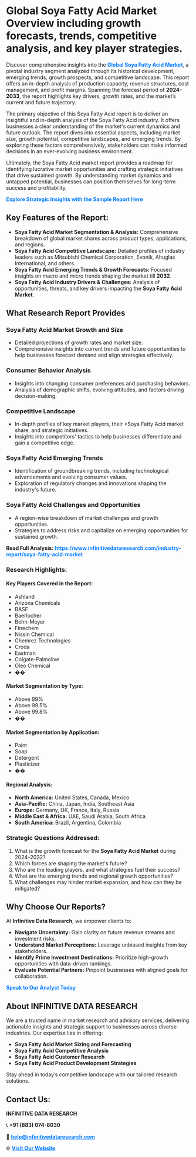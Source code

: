 <h1>Global Soya Fatty Acid Market Overview including growth forecasts, trends, competitive analysis, and key player strategies.</h1>
<p>
Discover comprehensive insights into the 
<a href="https://www.infinitivedataresearch.com/industry-report/soya-fatty-acid-market" rel="dofollow" style="color: #007BFF; text-decoration: none;"><strong>Global Soya Fatty Acid Market</strong></a>, a pivotal industry segment analyzed through its historical development, emerging trends, growth prospects, and competitive landscape. This report offers an in-depth analysis of production capacity, revenue structures, cost management, and profit margins. Spanning the forecast period of <strong>2024–2033</strong>, the report highlights key drivers, growth rates, and the market’s current and future trajectory.
</p>
<p>
The primary objective of this Soya Fatty Acid report is to deliver an insightful and in-depth analysis of the Soya Fatty Acid industry. It offers businesses a clear understanding of the market's current dynamics and future outlook. The report dives into essential aspects, including market size, growth potential, competitive landscapes, and emerging trends. By exploring these factors comprehensively, stakeholders can make informed decisions in an ever-evolving business environment.
</p>
<p>
Ultimately, the Soya Fatty Acid market report provides a roadmap for identifying lucrative market opportunities and crafting strategic initiatives that drive sustained growth. By understanding market dynamics and untapped potential, businesses can position themselves for long-term success and profitability.
</p>
<p>
<a href="https://www.infinitivedataresearch.com/request-sample/reportId=107941" style="color: #007BFF; text-decoration: none;"><strong>Explore Strategic Insights with the Sample Report Here</strong></a>
</p>

<h2>Key Features of the Report:</h2>
<ul>
<li><strong>Soya Fatty Acid Market Segmentation & Analysis:</strong> Comprehensive breakdown of global market shares across product types, applications, and regions.</li>
<li><strong>Soya Fatty Acid Competitive Landscape:</strong> Detailed profiles of industry leaders such as Mitsubishi Chemical Corporation, Evonik, Altuglas International, and others.</li>
<li><strong>Soya Fatty Acid Emerging Trends & Growth Forecasts:</strong> Focused insights on macro and micro trends shaping the market till <strong>2032</strong>.</li>
<li><strong>Soya Fatty Acid Industry Drivers & Challenges:</strong> Analysis of opportunities, threats, and key drivers impacting the <strong>Soya Fatty Acid Market</strong>.</li>
</ul>

<h2>What Research Report Provides</h2>
<h3>Soya Fatty Acid Market Growth and Size</h3>
<ul>
<li>Detailed projections of growth rates and market size.</li>
<li>Comprehensive insights into current trends and future opportunities to help businesses forecast demand and align strategies effectively.</li>
</ul>

<h3>Consumer Behavior Analysis</h3>
<ul>
<li>Insights into changing consumer preferences and purchasing behaviors.</li>
<li>Analysis of demographic shifts, evolving attitudes, and factors driving decision-making.</li>
</ul>

<h3>Competitive Landscape</h3>
<ul>
<li>In-depth profiles of key market players, their >Soya Fatty Acid market share, and strategic initiatives.</li>
<li>Insights into competitors' tactics to help businesses differentiate and gain a competitive edge.</li>
</ul>

<h3>Soya Fatty Acid Emerging Trends</h3>
<ul>
<li>Identification of groundbreaking trends, including technological advancements and evolving consumer values.</li>
<li>Exploration of regulatory changes and innovations shaping the industry's future.</li>
</ul>

<h3>Soya Fatty Acid Challenges and Opportunities</h3>
<ul>
<li>A region-wise breakdown of market challenges and growth opportunities.</li>
<li>Strategies to address risks and capitalize on emerging opportunities for sustained growth.</li>
</ul>
<p><strong>Read Full Analysis:</strong> <a href="https://www.infinitivedataresearch.com/industry-report/soya-fatty-acid-market" rel="dofollow" style="color: #007BFF; text-decoration: none;"><strong>https://www.infinitivedataresearch.com/industry-report/soya-fatty-acid-market</strong></a></p>
<h3>Research Highlights:</h3>
<h4>Key Players Covered in the Report:</h4>
<ul><li>Ashland</li><li>Arizona Chemicals</li><li>BASF</li><li>Baerlocher</li><li>Behn-Meyer</li><li>Finechem</li><li>Nissin Chemical</li><li>Chemrez Technologies</li><li>Croda</li><li>Eastman</li><li>Colgate-Palmolive</li><li>Oleo Chemical</li><li>��</li></ul>
<h4>Market Segmentation by Type:</h4>
<ul><li>Above 99%</li><li>Above 99.5%</li><li>Above 99.8%</li><li>��</li></ul>
<h4>Market Segmentation by Application:</h4>
<ul><li>Paint</li><li>Soap</li><li>Detergent</li><li>Plasticizer</li><li>��</li></ul>

<h4>Regional Analysis:</h4>
<ul>
<li><strong>North America:</strong> United States, Canada, Mexico</li>
<li><strong>Asia-Pacific:</strong> China, Japan, India, Southeast Asia</li>
<li><strong>Europe:</strong> Germany, UK, France, Italy, Russia</li>
<li><strong>Middle East & Africa:</strong> UAE, Saudi Arabia, South Africa</li>
<li><strong>South America:</strong> Brazil, Argentina, Colombia</li>
</ul>

<h3>Strategic Questions Addressed:</h3>
<ol>
<li>What is the growth forecast for the <strong>Soya Fatty Acid Market</strong> during 2024–2032?</li>
<li>Which forces are shaping the market's future?</li>
<li>Who are the leading players, and what strategies fuel their success?</li>
<li>What are the emerging trends and regional growth opportunities?</li>
<li>What challenges may hinder market expansion, and how can they be mitigated?</li>
</ol>

<h2>Why Choose Our Reports?</h2>
<p>At <strong>Infinitive Data Research</strong>, we empower clients to:</p>
<ul>
<li><strong>Navigate Uncertainty:</strong> Gain clarity on future revenue streams and investment risks.</li>
<li><strong>Understand Market Perceptions:</strong> Leverage unbiased insights from key stakeholders.</li>
<li><strong>Identify Prime Investment Destinations:</strong> Prioritize high-growth opportunities with data-driven rankings.</li>
<li><strong>Evaluate Potential Partners:</strong> Pinpoint businesses with aligned goals for collaboration.</li>
</ul>
<p><a href="https://www.infinitivedataresearch.com/industry-report/soya-fatty-acid-market" rel="dofollow" style="color: #007BFF; text-decoration: none;"><strong>Speak to Our Analyst Today</strong></a></p>

<h2>About INFINITIVE DATA RESEARCH</h2>
<p>We are a trusted name in market research and advisory services, delivering actionable insights and strategic support to businesses across diverse industries. Our expertise lies in offering:</p>
<ul>
<li><strong>Soya Fatty Acid Market Sizing and Forecasting</strong></li>
<li><strong>Soya Fatty Acid Competitive Analysis</strong></li>
<li><strong>Soya Fatty Acid Customer Research</strong></li>
<li><strong>Soya Fatty Acid Product Development Strategies</strong></li>
</ul>
<p>Stay ahead in today’s competitive landscape with our tailored research solutions.</p>

<h2>Contact Us:</h2>
<p><strong>INFINITIVE DATA RESEARCH</strong></p>
<p>📞 <strong>+91 (883) 074-8030</strong></p>
<p>📧 <strong><a href="mailto:help@infinitivedataresearch.com" style="color: #007BFF;">help@infinitivedataresearch.com</a></strong></p>
<p>🌐 <strong><a href="https://www.infinitivedataresearch.com" rel="dofollow" style="color: #007BFF;">Visit Our Website</a></strong></p>